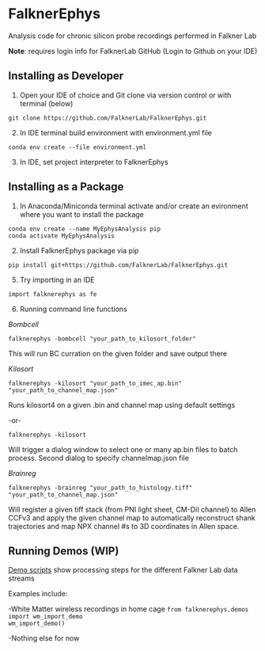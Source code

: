 # FalknerEphys
Analysis code for chronic silicon probe recordings performed in Falkner Lab

**Note**: requires login info for FalknerLab GitHub (Login to Github on your IDE)

## Installing as Developer
1. Open your IDE of choice and Git clone via version control or with terminal (below)

`git clone https://github.com/FalknerLab/FalknerEphys.git`

2. In IDE terminal build environment with environment.yml file

`conda env create --file environment.yml`

3. In IDE, set project interpreter to FalknerEphys

## Installing as a Package
1. In Anaconda/Miniconda terminal activate and/or create an evironment where you want to install the package

`conda env create --name MyEphysAnalysis pip`<br>
`conda activate MyEphysAnalysis`

2. Install FalknerEphys package via pip

`pip install git+https://github.com/FalknerLab/FalknerEphys.git`<br>

5. Try importing in an IDE

`import falknerephys as fe`

6. Running command line functions

_Bombcell_

`falknerephys -bombcell "your_path_to_kilosort_folder"`

This will run BC curration on the given folder and save output there

_Kilosort_

`falknerephys -kilosort "your_path_to_imec_ap.bin" "your_path_to_channel_map.json"`

Runs kilosort4 on a given .bin and channel map using default settings

-or-

`falknerephys -kilosort`

Will trigger a dialog window to select one or many ap.bin files to batch process. Second dialog to specify channelmap.json file

_Brainreg_

`falknerephys -brainreg "your_path_to_histology.tiff" "your_path_to_channel_map.json"`

Will register a given tiff stack (from PNI light sheet, CM-DiI channel) to Allen CCFv3 and apply the given channel map to automatically reconstruct shank trajectories and map NPX channel #s to 3D coordinates in Allen space.


## Running Demos (WIP)
[Demo scripts](falknerephys/demos/) show processing steps for the different Falkner Lab data streams

Examples include:<br>

-White Matter wireless recordings in home cage
`from falknerephys.demos import wm_import_demo`<br>
`wm_import_demo()`

-Nothing else for now


